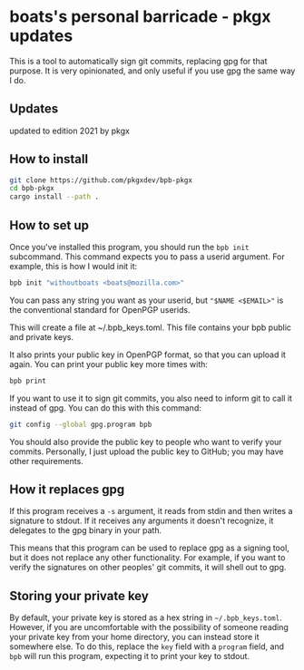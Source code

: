 # boats's personal barricade - pkgx updates

This is a tool to automatically sign git commits, replacing gpg for that
purpose. It is very opinionated, and only useful if you use gpg the same way I
do.

## Updates

updated to edition 2021 by pkgx

## How to install

```sh
git clone https://github.com/pkgxdev/bpb-pkgx
cd bpb-pkgx
cargo install --path .
```

## How to set up

Once you've installed this program, you should run the `bpb init` subcommand.
This command expects you to pass a userid argument. For example, this is how I
would init it:

```sh
bpb init "withoutboats <boats@mozilla.com>"
```

You can pass any string you want as your userid, but `"$NAME <$EMAIL>"` is the
conventional standard for OpenPGP userids.

This will create a file at ~/.bpb_keys.toml. This file contains your bpb public
and private keys.

It also prints your public key in OpenPGP format, so that you can upload it
again. You can print your public key more times with:

```sh
bpb print
```

If you want to use it to sign git commits, you also need to inform git to call
it instead of gpg. You can do this with this command:

```sh
git config --global gpg.program bpb
```

You should also provide the public key to people who want to verify your
commits. Personally, I just upload the public key to GitHub; you may have other
requirements.

## How it replaces gpg

If this program receives a `-s` argument, it reads from stdin and then writes a
signature to stdout. If it receives any arguments it doesn't recognize, it
delegates to the gpg binary in your path.

This means that this program can be used to replace gpg as a signing tool, but
it does not replace any other functionality. For example, if you want to verify
the signatures on other peoples' git commits, it will shell out to gpg.

## Storing your private key

By default, your private key is stored as a hex string in `~/.bpb_keys.toml`.
However, if you are uncomfortable with the possibility of someone reading your
private key from your home directory, you can instead store it somewhere else.
To do this, replace the `key` field with a `program` field, and `bpb` will run
this program, expecting it to print your key to stdout.
